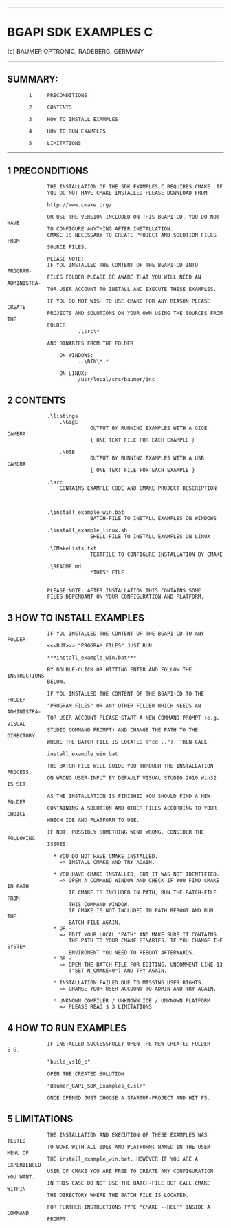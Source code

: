 ********************************************************************************

# BGAPI SDK EXAMPLES C
 
 (c) BAUMER OPTRONIC, RADEBERG, GERMANY

********************************************************************************


## SUMMARY:
           1     PRECONDITIONS
           
           2     CONTENTS
           
           3     HOW TO INSTALL EXAMPLES
           
           4     HOW TO RUN EXAMPLES
           
           5     LIMITATIONS
           

*******************************************************************************


##           1     PRECONDITIONS
           

                 THE INSTALLATION OF THE SDK EXAMPLES C REQUIRES CMAKE. IF 
                 YOU DO NOT HAVE CMAKE INSTALLED PLEASE DOWNLOAD FROM
                 
                 http://www.cmake.org/
                 
                 OR USE THE VERSION INCLUDED ON THIS BGAPI-CD. YOU DO NOT HAVE
                 TO CONFIGURE ANYTHING AFTER INSTALLATION.
                 CMAKE IS NECESSARY TO CREATE PROJECT AND SOLUTION FILES FROM
                 SOURCE FILES.
                 
                 PLEASE NOTE:
                 IF YOU INSTALLED THE CONTENT OF THE BGAPI-CD INTO PROGRAM- 
                 FILES FOLDER PLEASE BE AWARE THAT YOU WILL NEED AN ADMINISTRA-
                 TOR USER ACCOUNT TO INSTALL AND EXECUTE THESE EXAMPLES.
                 
                 IF YOU DO NOT WISH TO USE CMAKE FOR ANY REASON PLEASE CREATE
                 PROJECTS AND SOLUTIONS ON YOUR OWN USING THE SOURCES FROM THE
                 FOLDER
                           .\src\*

                 AND BINARIES FROM THE FOLDER
                 
                     ON WINDOWS:
                           ..\BIN\*.*

                     ON LINUX:
                           /usr/local/src/baumer/inc


##           2     CONTENTS

                 .\listings
                     .\GigE
                               OUTPUT BY RUNNING EXAMPLES WITH A GIGE CAMERA
                               { ONE TEXT FILE FOR EACH EXAMPLE }
                     
                     .\USB
                               OUTPUT BY RUNNING EXAMPLES WITH A USB CAMERA
                               { ONE TEXT FILE FOR EACH EXAMPLE }

                 .\src
                     CONTAINS EXAMPLE CODE AND CMAKE PROJECT DESCRIPTION



                 .\install_example_win.bat
                               BATCH-FILE TO INSTALL EXAMPLES ON WINDOWS

                 .\install_example_linux.sh
                               SHELL-FILE TO INSTALL EXAMPLES ON LINUX

                 .\CMakeLists.txt
                               TEXTFILE TO CONFIGURE INSTALLATION BY CMAKE

                 .\README.md
                               *THIS* FILE


                 PLEASE NOTE: AFTER INSTALLATION THIS CONTAINS SOME 
                 FILES DEPENDANT ON YOUR CONFIGURATION AND PLATFORM.


##           3     HOW TO INSTALL EXAMPLES


                 IF YOU INSTALLED THE CONTENT OF THE BGAPI-CD TO ANY FOLDER
                 <<<BUT>>> "PROGRAM FILES" JUST RUN 

                 ***install_example_win.bat***

                 BY DOUBLE-CLICK OR HITTING ENTER AND FOLLOW THE INSTRUCTIONS
                 BELOW.

                 IF YOU INSTALLED THE CONTENT OF THE BGAPI-CD TO THE FOLDER
                 "PROGRAM FILES" OR ANY OTHER FOLDER WHICH NEEDS AN ADMINISTRA-
                 TOR USER ACCOUNT PLEASE START A NEW COMMAND PROMPT (e.g. VISUAL
                 STUDIO COMMAND PROMPT) AND CHANGE THE PATH TO THE DIRECTORY 
                 WHERE THE BATCH FILE IS LOCATED ("cd .."). THEN CALL
                 
                 install_example_win.bat
                 
                 THE BATCH-FILE WILL GUIDE YOU THROUGH THE INSTALLATION PROCESS.
                 ON WRONG USER-INPUT BY DEFAULT VISUAL STUDIO 2010 Win32 IS SET.
                 
                 AS THE INSTALLATION IS FINISHED YOU SHOULD FIND A NEW FOLDER
                 CONTAINING A SOLUTION AND OTHER FILES ACCORDING TO YOUR CHOICE
                 WHICH IDE AND PLATFORM TO USE.
                 
                 IF NOT, POSSIBLY SOMETHING WENT WRONG. CONSIDER THE FOLLOWING
                 ISSUES:

                   * YOU DO NOT HAVE CMAKE INSTALLED.
                     => INSTALL CMAKE AND TRY AGAIN.

                   * YOU HAVE CMAKE INSTALLED, BUT IT WAS NOT IDENTIFIED.
                     => OPEN A COMMAND WINDOW AND CHECK IF YOU FIND CMAKE IN PATH
                        IF CMAKE IS INCLUDED IN PATH, RUN THE BATCH-FILE FROM 
                        THIS COMMAND WINDOW.
                        IF CMAKE IS NOT INCLUDED IN PATH REBOOT AND RUN THE
                        BATCH-FILE AGAIN.
                   * OR -
                     => EDIT YOUR LOCAL "PATH" AND MAKE SURE IT CONTAINS
                        THE PATH TO YOUR CMAKE BINARIES. IF YOU CHANGE THE SYSTEM
                        ENVIROMENT YOU NEED TO REBOOT AFTERWARDS.
                   * OR -
                     => OPEN THE BATCH FILE FOR EDITING. UNCOMMENT LINE 13
                        ("SET N_CMAKE=0") AND TRY AGAIN. 
                        
                   * INSTALLATION FAILED DUE TO MISSING USER RIGHTS.
                     => CHANGE YOUR USER ACCOUNT TO ADMIN AND TRY AGAIN.
                     
                   * UNKNOWN COMPILER / UNKNOWN IDE / UNKNOWN PLATFORM
                     => PLEASE READ $ 3 LIMITATIONS
             

##           4     HOW TO RUN EXAMPLES


                 IF INSTALLED SUCCESSFULLY OPEN THE NEW CREATED FOLDER E.G.

                 "build_vs10_c"

                 OPEN THE CREATED SOLUTION

                 "Baumer_GAPI_SDK_Examples_C.sln"

                 ONCE OPENED JUST CHOOSE A STARTUP-PROJECT AND HIT F5.


##           5     LIMITATIONS


                 THE INSTALLATION AND EXECUTION OF THESE EXAMPLES WAS TESTED
                 TO WORK WITH ALL IDEs AND PLATFORMs NAMED IN THE USER MENU OF 
                 THE install_example_win.bat. HOWEVER IF YOU ARE A EXPERIENCED 
                 USER OF CMAKE YOU ARE FREE TO CREATE ANY CONFIGURATION YOU WANT.
                 IN THIS CASE DO NOT USE THE BATCH-FILE BUT CALL CMAKE WITHIN
                 THE DIRECTORY WHERE THE BATCH FILE IS LOCATED.

                 FOR FURTHER INSTRUCTIONS TYPE "CMAKE --HELP" INSIDE A COMMAND
                 PROMPT.


